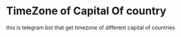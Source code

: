 # TimeZone of Capital Of country
this is telegram bot that get timezone of different capital of countries
